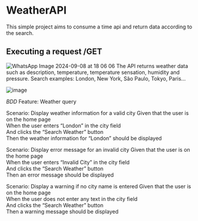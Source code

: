 # WeatherAPI
This simple project aims to consume a time api and return data according to the search. 

## Executing a request /GET

![WhatsApp Image 2024-09-08 at 18 06 06](https://github.com/user-attachments/assets/a223cb2c-8298-4357-a93c-ee9b17b57a1a)
The API returns weather data such as description, temperature, temperature sensation, humidity and pressure.
Search examples: London, New York, São Paulo, Tokyo, Paris...

![image](https://github.com/user-attachments/assets/1afbf20e-0168-4469-87a5-40b4b2fe26e8)

*BDD*
Feature: Weather query

  Scenario: Display weather information for a valid city
    Given that the user is on the home page\
    When the user enters “London” in the city field\
    And clicks the “Search Weather” button\
    Then the weather information for “London” should be displayed

  Scenario: Display error message for an invalid city
    Given that the user is on the home page\
    When the user enters “Invalid City” in the city field\
    And clicks the “Search Weather” button\
    Then an error message should be displayed

  Scenario: Display a warning if no city name is entered
    Given that the user is on the home page\
    When the user does not enter any text in the city field\
    And clicks the “Search Weather” button\
    Then a warning message should be displayed





